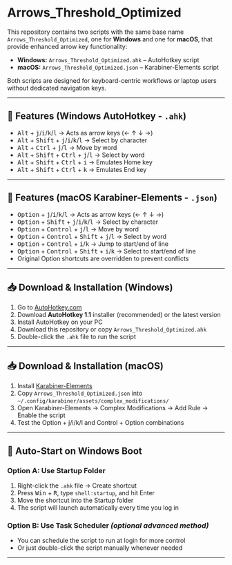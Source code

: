 # Arrows_Threshold_Optimized

This repository contains two scripts with the same base name `Arrows_Threshold_Optimized`, one for **Windows** and one for **macOS**, that provide enhanced arrow key functionality:

- **Windows:** `Arrows_Threshold_Optimized.ahk` – AutoHotkey script  
- **macOS:** `Arrows_Threshold_Optimized.json` – Karabiner-Elements script  

Both scripts are designed for keyboard-centric workflows or laptop users without dedicated navigation keys.

---

## 🔧 Features (Windows AutoHotkey - `.ahk`)

- <kbd>Alt</kbd> + <kbd>j</kbd>/<kbd>i</kbd>/<kbd>k</kbd>/<kbd>l</kbd> → Acts as arrow keys (← ↑ ↓ →)  
- <kbd>Alt</kbd> + <kbd>Shift</kbd> + <kbd>j</kbd>/<kbd>i</kbd>/<kbd>k</kbd>/<kbd>l</kbd> → Select by character  
- <kbd>Alt</kbd> + <kbd>Ctrl</kbd> + <kbd>j</kbd>/<kbd>l</kbd> → Move by word  
- <kbd>Alt</kbd> + <kbd>Shift</kbd> + <kbd>Ctrl</kbd> + <kbd>j</kbd>/<kbd>l</kbd> → Select by word  
- <kbd>Alt</kbd> + <kbd>Shift</kbd> + <kbd>Ctrl</kbd> + <kbd>i</kbd> → Emulates Home key  
- <kbd>Alt</kbd> + <kbd>Shift</kbd> + <kbd>Ctrl</kbd> + <kbd>k</kbd> → Emulates End key  

---

## 🔧 Features (macOS Karabiner-Elements - `.json`)

- <kbd>Option</kbd> + <kbd>j</kbd>/<kbd>i</kbd>/<kbd>k</kbd>/<kbd>l</kbd> → Acts as arrow keys (← ↑ ↓ →)  
- <kbd>Option</kbd> + <kbd>Shift</kbd> + <kbd>j</kbd>/<kbd>i</kbd>/<kbd>k</kbd>/<kbd>l</kbd> → Select by character  
- <kbd>Option</kbd> + <kbd>Control</kbd> + <kbd>j</kbd>/<kbd>l</kbd> → Move by word  
- <kbd>Option</kbd> + <kbd>Control</kbd> + <kbd>Shift</kbd> + <kbd>j</kbd>/<kbd>l</kbd> → Select by word  
- <kbd>Option</kbd> + <kbd>Control</kbd> + <kbd>i</kbd>/<kbd>k</kbd> → Jump to start/end of line  
- <kbd>Option</kbd> + <kbd>Control</kbd> + <kbd>Shift</kbd> + <kbd>i</kbd>/<kbd>k</kbd> → Select to start/end of line  
- Original Option shortcuts are overridden to prevent conflicts
---

## 📥 Download & Installation (Windows)

1. Go to [AutoHotkey.com](https://www.autohotkey.com/)  
2. Download **AutoHotkey 1.1** installer (recommended) or the latest version  
3. Install AutoHotkey on your PC  
4. Download this repository or copy `Arrows_Threshold_Optimized.ahk`  
5. Double-click the `.ahk` file to run the script  

---

## 📥 Download & Installation (macOS)

1. Install [Karabiner-Elements](https://karabiner-elements.pqrs.org/)  
2. Copy `Arrows_Threshold_Optimized.json` into `~/.config/karabiner/assets/complex_modifications/`  
3. Open Karabiner-Elements → Complex Modifications → Add Rule → Enable the script  
4. Test the Option + j/i/k/l and Control + Option combinations  

---

## 🚀 Auto-Start on Windows Boot

### Option A: Use Startup Folder
1. Right-click the `.ahk` file → Create shortcut  
2. Press <kbd>Win</kbd> + <kbd>R</kbd>, type `shell:startup`, and hit Enter  
3. Move the shortcut into the Startup folder  
4. The script will launch automatically every time you log in

### Option B: Use Task Scheduler *(optional advanced method)*
- You can schedule the script to run at login for more control  
- Or just double-click the script manually whenever needed  

---
